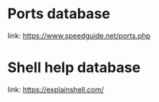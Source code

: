 # Ports database
link: https://www.speedguide.net/ports.php

# Shell help database
link: https://explainshell.com/